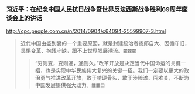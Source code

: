 ### 习近平：在纪念中国人民抗日战争暨世界反法西斯战争胜利69周年座谈会上的讲话
http://cpc.people.com.cn/n/2014/0904/c64094-25599907-3.html
>近代中国由盛到衰的一个重要原因，就是封建统治者夜郎自大、因循守旧，畏惧变革、抱残守缺，跟不上世界发展潮流。`龖龖龖`
>>“穷则变，变则通，通则久。”改革开放是决定当代中国命运的关键一招，也是实现中华民族伟大复兴的关键一招。我们一定要以更大的政治勇气推进改革开放，敢于啃硬骨头，敢于涉险滩、闯难关，不断为中国发展提供强大动力。`龖龖囗`